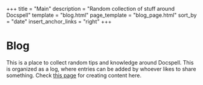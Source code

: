 +++
title = "Main"
description = "Random collection of stuff around Docspell"
template = "blog.html"
page_template = "blog_page.html"
sort_by = "date"
insert_anchor_links = "right"
+++

# Blog

This is a place to collect random tips and knowledge around Docspell.
This is organized as a log, where entries can be added by whoever
likes to share something. Check [this
page](@/blog/2022-01-31_create_post.md) for creating content here.
